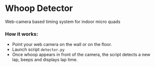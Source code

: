 # Whoop Detector
Web-camera based timing system for indoor micro quads

### How it works:
* Point your web camera on the wall or on the floor.
* Launch script `detector.py`
* Once whoop appears in front of the camera, the script detects a new lap, beeps and displays lap time.
